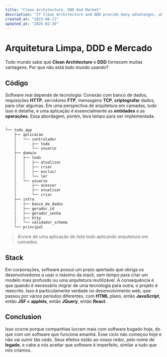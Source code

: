 ```yaml
---
title: "Clean Architecture, DDD And Market"
description: "If Clean Architecture and DDD provide many advatanges, why isn't everyone using them?"
created_at: "2023-08-11"
updated_at: "2025-02-20"
---
```


# Arquitetura Limpa, DDD e Mercado

Todo mundo sabe que **Clean Architecture** e **DDD** fornecem muitas vantagens. Por que não está
todo mundo usando?

## Código

Software real depende de tecnologia: Conexão com banco de dados, requisições **HTTP**, servidores
**FTP**, mensagens **TCP**, **criptografar** dados, para citar algumas. Em uma perspectiva de
arquitetura em camadas, tudo isso é detalhe, e uma aplicação é essencialmente as **entidades** e as
**operações**. Essa abordagem, porém, leva tempo para ser implementada.

```bash
.
└── todo_app
    ├── aplicacao
    │   └── controlador
    │       ├── todo
    │       └── usuario
    ├── domain
    │   ├── todo
    │   │   ├── atualizar
    │   │   ├── criar
    │   │   ├── excluir
    │   │   └── ler
    │   └── usuario
    │       ├── acessar
    │       ├── atualizar
    │       └── criar
    ├── infra
    │   ├── banco_de_dados
    │   ├── gerador_id
    │   ├── gerador_senha
    │   ├── http
    │   └── validador_schema
    └── principal
```

> Árvore de uma aplicação de _lista todo_ aplicando _arquitetura em camadas_.

## Stack

Em corporações, software possui um prazo apertado que obriga os desenvolvedores a usar o máximo da
stack, sem tempo para criar um modelo mais profundo ou uma arquitetura reutilizável. A consequência
é que quando é necessário migrar de uma tecnologia para outra, o projeto é reescrito. Isso é
particulamente verdade no desenvolvimento web, que passou por vários períodos diferentes, com
**HTML** plano, então **JavaScript**, então **JSF** e **applets**, então **JQuery**, então
**React**.

## Conclusion

Isso ocorre porque companhias lucram mais com software bugado hoje, do que com um software que
funciona amanhã. Esse ciclo não começou hoje e não vai sumir tão cedo. Seus efeitos estão ao nosso
redor, pelo nome de **legado**, e cabe a nós aceitar que software é imperfeito, similar a tudo que
nós criamos.
